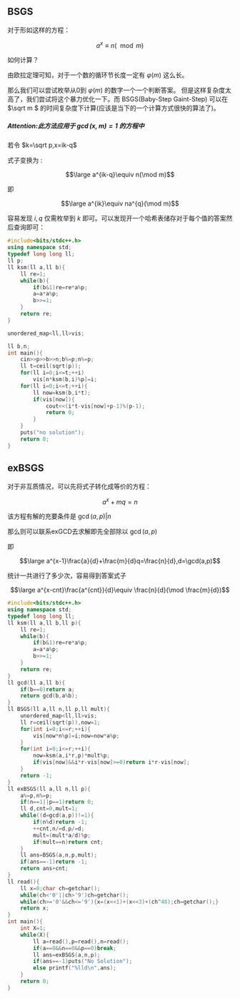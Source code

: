 ## BSGS

对于形如这样的方程：

$$a^x\equiv n(\mod m)$$

如何计算？

由欧拉定理可知，对于一个数的循环节长度一定有 $\varphi(m)$ 这么长。

那么我们可以尝试枚举从0到 $\varphi(m)$ 的数字一个一个判断答案。
但是这样复杂度太高了，我们尝试将这个暴力优化一下。而 BSGS(Baby-Step Gaint-Step) 可以在 $\sqrt m $ 的时间复杂度下计算(应该是当下的一个计算方式很快的算法了)。

##### Attention:此方法应用于 $\gcd(x,m)=1$ 的方程中

若令 $k=\sqrt p,x=ik-q$

式子变换为 :

$$\large a^{ik-q}\equiv n(\mod m)$$

即

$$\large a^{ik}\equiv na^{q}(\mod m)$$

容易发现 $i,q$ 仅需枚举到 $k$ 即可。可以发现开一个哈希表储存对于每个值的答案然后查询即可：

```cpp
#include<bits/stdc++.h>
using namespace std;
typedef long long ll;
ll p;
ll ksm(ll a,ll b){
	ll re=1;
	while(b){
		if(b&1)re=re*a%p;
		a=a*a%p;
		b>>=1;
	}
	return re;
}

unordered_map<ll,ll>vis;

ll b,n;
int main(){
	cin>>p>>b>>n;b%=p;n%=p;
	ll t=ceil(sqrt(p));
	for(ll i=0;i<=t;++i)
		vis[n*ksm(b,i)%p]=i;
	for(ll i=0;i<=t;++i){
		ll now=ksm(b,i*t);
		if(vis[now]){
			cout<<(i*t-vis[now]+p-1)%(p-1);
			return 0;
		}
	}
	puts("no solution");
	return 0;
}
```

## exBSGS

对于非互质情况，可以先将式子转化成等价的方程：

$$a^x+mq=n$$

该方程有解的充要条件是 $\gcd(a,p)|n$ 

那么则可以联系exGCD去求解即先全部除以 $\gcd(a,p)$

即

$$\large a^{x-1}\frac{a}{d}+\frac{m}{d}q=\frac{n}{d},d=\gcd(a,p)$$

统计一共进行了多少次，容易得到答案式子

$$\large a^{x-cnt}\frac{a^{cnt}}{d}\equiv \frac{n}{d}(\mod \frac{m}{d})$$


```cpp
#include<bits/stdc++.h>
using namespace std;
typedef long long ll;
ll ksm(ll a,ll b,ll p){
	ll re=1;
	while(b){
		if(b&1)re=re*a%p;
		a=a*a%p;
		b>>=1;
	}
	return re;
}
ll gcd(ll a,ll b){
	if(b==0)return a;
	return gcd(b,a%b);
}
ll BSGS(ll a,ll n,ll p,ll mult){
	unordered_map<ll,ll>vis;
	ll r=ceil(sqrt(p)),now=1;
	for(int i=0;i<=r;++i){
		vis[now*n%p]=i;now=now*a%p;
	}
	for(int i=0;i<=r;++i){
		now=ksm(a,i*r,p)*mult%p;
		if(vis[now]&&i*r-vis[now]>=0)return i*r-vis[now];
	}
	return -1;
}
ll exBSGS(ll a,ll n,ll p){
	a%=p,n%=p;
	if(n==1||p==1)return 0;
	ll d,cnt=0,mult=1;
	while((d=gcd(a,p))!=1){
		if(n%d)return -1;
		++cnt,n/=d,p/=d;
		mult=(mult*a/d)%p;
		if(mult==n)return cnt;
	}
	ll ans=BSGS(a,n,p,mult);
	if(ans==-1)return -1;
	return ans+cnt;
}
ll read(){
	ll x=0;char ch=getchar();
	while(ch<'0'||ch>'9')ch=getchar();
	while(ch>='0'&&ch<='9'){x=(x<<1)+(x<<3)+(ch^48);ch=getchar();}
	return x;
}
int main(){
	int X=1;
	while(X){
		ll a=read(),p=read(),n=read();
		if(a==0&&n==0&&p==0)break;
		ll ans=exBSGS(a,n,p);
		if(ans==-1)puts("No Solution");
		else printf("%lld\n",ans);
	}
	return 0;
}
```
